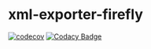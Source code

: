 # xml-exporter-firefly
[![codecov](https://codecov.io/gh/jpalczewski/xml-exporter-firefly/branch/develop/graph/badge.svg)](https://codecov.io/gh/jpalczewski/xml-exporter-firefly)
[![Codacy Badge](https://api.codacy.com/project/badge/Grade/cde961c1567340b1829e5753dd0746f9)](https://www.codacy.com/manual/jpalczewski/xml-exporter-firefly?utm_source=github.com&amp;utm_medium=referral&amp;utm_content=jpalczewski/xml-exporter-firefly&amp;utm_campaign=Badge_Grade)


